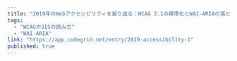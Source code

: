 ```yaml
---
title: "2019年のWebアクセシビリティを振り返る：WCAG 2.1の標準化とWAI-ARIAの落とし穴"
tags:
  - "WCAGやJISの読み方"
  - "WAI-ARIA"
link: "https://app.codegrid.net/entry/2019-accessibility-1"
published: true
---
```


